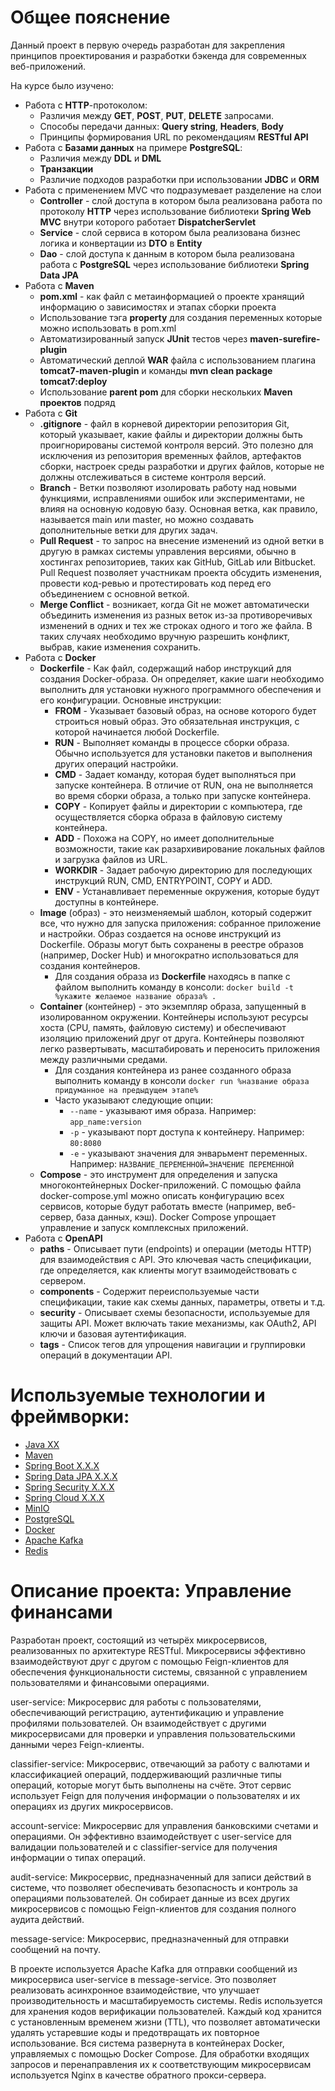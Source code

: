 
# Общее пояснение

Данный проект в первую очередь разработан для закрепления принципов проектирования и разработки бэкенда для современных веб-приложений.

На курсе было изучено:

- Работа c **HTTP**-протоколом:
    - Различия между **GET**, **POST**, **PUT**, **DELETE** запросами.
    - Способы передачи данных: **Query string**, **Headers**, **Body**
    - Принципы формирования URL по рекомендациям **RESTful API**
- Работа с **Базами данных** на примере **PostgreSQL**:
    - Различия между **DDL** и **DML**
    - **Транзакции**
    - Различие подходов разработки при использовании **JDBC** и **ORM**
- Работа с применением MVC что подразумевает разделение на слои
    - **Controller** - слой доступа в котором была реализована работа по протоколу **HTTP** через использование библиотеки **Spring Web MVC** внутри которого работает **DispatcherServlet**
    - **Service** - слой сервиса в котором была реализована бизнес логика и конвертации из **DTO** в **Entity**
    - **Dao** - слой доступа к данным в котором была реализована работа с **PostgreSQL** через использование библиотеки **Spring Data JPA**
- Работа с **Maven**
    - **pom.xml** - как файл с метаинформацией о проекте хранящий информацию о зависимостях и этапах сборки проекта
    - Использование тэга **property** для создания переменных которые можно использовать в pom.xml
    - Автоматизированный запуск **JUnit** тестов через **maven-surefire-plugin**
    - Автоматический деплой **WAR** файла с использованием плагина **tomcat7-maven-plugin** и команды **mvn clean package tomcat7:deploy**
    - Использование **parent pom** для сборки нескольких **Maven проектов** подряд
- Работа с **Git**
    - **.gitignore** - файл в корневой директории репозитория Git, который указывает, какие файлы и директории должны быть проигнорированы системой контроля версий. Это полезно для исключения из репозитория временных файлов, артефактов сборки, настроек среды разработки и других файлов, которые не должны отслеживаться в системе контроля версий.
    - **Branch** - Ветки позволяют изолировать работу над новыми функциями, исправлениями ошибок или экспериментами, не влияя на основную кодовую базу. Основная ветка, как правило, называется main или master, но можно создавать дополнительные ветки для других задач.
    - **Pull Request** - то запрос на внесение изменений из одной ветки в другую в рамках системы управления версиями, обычно в хостингах репозиториев, таких как GitHub, GitLab или Bitbucket. Pull Request позволяет участникам проекта обсудить изменения, провести код-ревью и протестировать код перед его объединением с основной веткой.
    - **Merge Conflict** - возникает, когда Git не может автоматически объединить изменения из разных веток из-за противоречивых изменений в одних и тех же строках одного и того же файла. В таких случаях необходимо вручную разрешить конфликт, выбрав, какие изменения сохранить.
- Работа с **Docker**
    - **Dockerfile** - Как файл, содержащий набор инструкций для создания Docker-образа. Он определяет, какие шаги необходимо выполнить для установки нужного программного обеспечения и его конфигурации. Основные инструкции:   
      - **FROM** - Указывает базовый образ, на основе которого будет строиться новый образ. Это обязательная инструкция, с которой начинается любой Dockerfile.  
      - **RUN** - Выполняет команды в процессе сборки образа. Обычно используется для установки пакетов и выполнения других операций настройки.  
      - **CMD** - Задает команду, которая будет выполняться при запуске контейнера. В отличие от RUN, она не выполняется во время сборки образа, а только при запуске контейнера.  
      - **COPY** - Копирует файлы и директории с компьютера, где осуществляется сборка образа в файловую систему контейнера.  
      - **ADD** - Похожа на COPY, но имеет дополнительные возможности, такие как разархивирование локальных файлов и загрузка файлов из URL.  
      - **WORKDIR** - Задает рабочую директорию для последующих инструкций RUN, CMD, ENTRYPOINT, COPY и ADD.  
      - **ENV** - Устанавливает переменные окружения, которые будут доступны в контейнере.
    - **Image** (образ) - это неизменяемый шаблон, который содержит все, что нужно для запуска приложения: собранное приложение и настройки. Образ создается на основе инструкций из Dockerfile. Образы могут быть сохранены в реестре образов (например, Docker Hub) и многократно использоваться для создания контейнеров.
      - Для создания образа из **Dockerfile** находясь в папке с файлом выполнить команду в консоли: `docker build -t %укажите желаемое название образа% .`
    - **Container** (контейнер) - это экземпляр образа, запущенный в изолированном окружении. Контейнеры используют ресурсы хоста (CPU, память, файловую систему) и обеспечивают изоляцию приложений друг от друга. Контейнеры позволяют легко развертывать, масштабировать и переносить приложения между различными средами.
      - Для создания контейнера из ранее созданного образа выполнить команду в консоли `docker run %название образа придуманное на предыдущем этапе%`
      - Часто указывают следующие опции:
        - `--name` - указывают имя образа. Например: `app_name:version`
        - `-p` - указывают порт доступа к контейнеру. Например: `80:8080`
        - `-e` - указывают значения для энварьмент переменных. Например: `НАЗВАНИЕ_ПЕРЕМЕННОЙ=ЗНАЧЕНИЕ ПЕРЕМЕННОЙ`
    - **Compose** - это инструмент для определения и запуска многоконтейнерных Docker-приложений. С помощью файла docker-compose.yml можно описать конфигурацию всех сервисов, которые будут работать вместе (например, веб-сервер, база данных, кэш). Docker Compose упрощает управление и запуск комплексных приложений.
- Работа с **OpenAPI**
  - **paths** - Описывает пути (endpoints) и операции (методы HTTP) для взаимодействия с API. Это ключевая часть спецификации, где определяется, как клиенты могут взаимодействовать с сервером.
  - **components** - Содержит переиспользуемые части спецификации, такие как схемы данных, параметры, ответы и т.д.
  - **security** - Описывает схемы безопасности, используемые для защиты API. Может включать такие механизмы, как OAuth2, API ключи и базовая аутентификация.
  - **tags** - Список тегов для упрощения навигации и группировки операций в документации API.

# Используемые технологии и фреймворки:
- [Java XX](https://docs.oracle.com/en/java/javase/17/docs/api/)
- [Maven](https://maven.apache.org/)
- [Spring Boot X.X.X](https://spring.io/projects/spring-boot)
- [Spring Data JPA X.X.X](https://spring.io/projects/spring-data-jpa)
- [Spring Security X.X.X](https://spring.io/projects/spring-security)
- [Spring Cloud X.X.X](https://spring.io/projects/spring-cloud)
- [MinIO](https://min.io/)
- [PostgreSQL](https://www.postgresql.org/)
- [Docker](https://www.docker.com/)
- [Apache Kafka](https://kafka.apache.org/)
- [Redis](https://redis.io/)
# Описание проекта: Управление финансами
Разработан проект, состоящий из четырёх микросервисов, реализованных по архитектуре RESTful. Микросервисы эффективно взаимодействуют друг с другом с помощью Feign-клиентов для обеспечения функциональности системы, связанной с управлением пользователями и финансовыми операциями.

user-service: Микросервис для работы с пользователями, обеспечивающий регистрацию, аутентификацию и управление профилями пользователей. Он взаимодействует с другими микросервисами для проверки и управления пользовательскими данными через Feign-клиенты.

classifier-service: Микросервис, отвечающий за работу с валютами и классификацией операций, поддерживающий различные типы операций, которые могут быть выполнены на счёте. Этот сервис использует Feign для получения информации о пользователях и их операциях из других микросервисов.

account-service: Микросервис для управления банковскими счетами и операциями. Он эффективно взаимодействует с user-service для валидации пользователей и с classifier-service для получения информации о типах операций.

audit-service: Микросервис, предназначенный для записи действий в системе, что позволяет обеспечивать безопасность и контроль за операциями пользователей. Он собирает данные из всех других микросервисов с помощью Feign-клиентов для создания полного аудита действий.

message-service: Микросервис, предназначенный для отправки сообщений на почту.

В проекте используется Apache Kafka для отправки сообщений из микросервиса user-service в message-service. Это позволяет реализовать асинхронное взаимодействие, что улучшает производительность и масштабируемость системы. 
Redis используется для хранения кодов верификации пользователей. Каждый код хранится с установленным временем жизни (TTL), что позволяет автоматически удалять устаревшие коды и предотвращать их повторное использование.
Вся система развернута в контейнерах Docker, управляемых с помощью Docker Compose. Для обработки входящих запросов и перенаправления их к соответствующим микросервисам используется Nginx в качестве обратного прокси-сервера.



